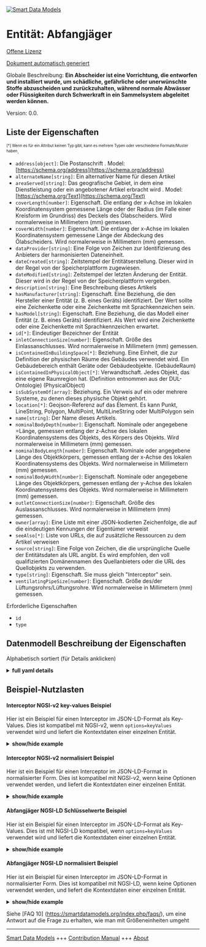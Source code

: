 <!-- 10-Header -->  
[![Smart Data Models](https://smartdatamodels.org/wp-content/uploads/2022/01/SmartDataModels_logo.png "Logo")](https://smartdatamodels.org)  
Entität: Abfangjäger  
====================<!-- /10-Header -->  
<!-- 15-License -->  
[Offene Lizenz](https://github.com/smart-data-models//dataModel.S4BLDG/blob/master/Interceptor/LICENSE.md)  
[Dokument automatisch generiert](https://docs.google.com/presentation/d/e/2PACX-1vTs-Ng5dIAwkg91oTTUdt8ua7woBXhPnwavZ0FxgR8BsAI_Ek3C5q97Nd94HS8KhP-r_quD4H0fgyt3/pub?start=false&loop=false&delayms=3000#slide=id.gb715ace035_0_60)  
<!-- /15-License -->  
<!-- 20-Description -->  
Globale Beschreibung: **Ein Abscheider ist eine Vorrichtung, die entworfen und installiert wurde, um schädliche, gefährliche oder unerwünschte Stoffe abzuscheiden und zurückzuhalten, während normale Abwässer oder Flüssigkeiten durch Schwerkraft in ein Sammelsystem abgeleitet werden können.**  
Version: 0.0.  
<!-- /20-Description -->  
<!-- 30-PropertiesList -->  

## Liste der Eigenschaften  

<sup><sub>[*] Wenn es für ein Attribut keinen Typ gibt, kann es mehrere Typen oder verschiedene Formate/Muster haben</sub></sup>.  
- `address[object]`: Die Postanschrift  . Model: [https://schema.org/address](https://schema.org/address)- `alternateName[string]`: Ein alternativer Name für diesen Artikel  - `areaServed[string]`: Das geografische Gebiet, in dem eine Dienstleistung oder ein angebotener Artikel erbracht wird  . Model: [https://schema.org/Text](https://schema.org/Text)- `coverLength[number]`: Eigenschaft. Die entlang der x-Achse im lokalen Koordinatensystem gemessene Länge oder der Radius (im Falle einer Kreisform im Grundriss) des Deckels des Ölabscheiders. Wird normalerweise in Millimetern (mm) gemessen.  - `coverWidth[number]`: Eigenschaft. Die entlang der x-Achse im lokalen Koordinatensystem gemessene Länge der Abdeckung des Ölabscheiders. Wird normalerweise in Millimetern (mm) gemessen.  - `dataProvider[string]`: Eine Folge von Zeichen zur Identifizierung des Anbieters der harmonisierten Dateneinheit.  - `dateCreated[string]`: Zeitstempel der Entitätserstellung. Dieser wird in der Regel von der Speicherplattform zugewiesen.  - `dateModified[string]`: Zeitstempel der letzten Änderung der Entität. Dieser wird in der Regel von der Speicherplattform vergeben.  - `description[string]`: Eine Beschreibung dieses Artikels  - `hasManufacturer[string]`: Eigenschaft. Eine Beziehung, die den Hersteller einer Entität (z. B. eines Geräts) identifiziert. Der Wert sollte eine Zeichenkette oder eine Zeichenkette mit Sprachkennzeichen sein.  - `hasModel[string]`: Eigenschaft. Eine Beziehung, die das Modell einer Entität (z. B. eines Geräts) identifiziert. Als Wert wird eine Zeichenkette oder eine Zeichenkette mit Sprachkennzeichen erwartet.  - `id[*]`: Eindeutiger Bezeichner der Entität  - `inletConnectionSize[number]`: Eigenschaft. Größe des Einlassanschlusses. Wird normalerweise in Millimetern (mm) gemessen.  - `isContainedInBuildingSpace[*]`: Beziehung. Eine Einheit, die zur Definition der physischen Räume des Gebäudes verwendet wird. Ein Gebäudebereich enthält Geräte oder Gebäudeobjekte. (GebäudeRaum)  - `isContainedInPhysicalObject[*]`: Verwandtschaft. Jedes Objekt, das eine eigene Raumregion hat.  (Definition entnommen aus der DUL-Ontologie) (PhysicalObject)  - `isSubSystemOf[array]`: Beziehung. Ein Verweis auf ein oder mehrere Systeme, zu denen dieses physische Objekt gehört.  - `location[*]`: Geojson-Referenz auf das Element. Es kann Punkt, LineString, Polygon, MultiPoint, MultiLineString oder MultiPolygon sein  - `name[string]`: Der Name dieses Artikels.  - `nominalBodyDepth[number]`: Eigenschaft. Nominale oder angegebene =Länge, gemessen entlang der z-Achse des lokalen Koordinatensystems des Objekts, des Körpers des Objekts. Wird normalerweise in Millimetern (mm) gemessen.  - `nominalBodyLength[number]`: Eigenschaft. Nominale oder angegebene Länge des Objektkörpers, gemessen entlang der x-Achse des lokalen Koordinatensystems des Objekts. Wird normalerweise in Millimetern (mm) gemessen.  - `nominalBodyWidth[number]`: Eigenschaft. Nominale oder angegebene Länge des Objektkörpers, gemessen entlang der y-Achse des lokalen Koordinatensystems des Objekts. Wird normalerweise in Millimetern (mm) gemessen.  - `outletConnectionSize[number]`: Eigenschaft. Größe des Auslassanschlusses. Wird normalerweise in Millimetern (mm) gemessen.  - `owner[array]`: Eine Liste mit einer JSON-kodierten Zeichenfolge, die auf die eindeutigen Kennungen der Eigentümer verweist  - `seeAlso[*]`: Liste von URLs, die auf zusätzliche Ressourcen zu dem Artikel verweisen  - `source[string]`: Eine Folge von Zeichen, die die ursprüngliche Quelle der Entitätsdaten als URL angibt. Es wird empfohlen, den voll qualifizierten Domänennamen des Quellanbieters oder die URL des Quellobjekts zu verwenden.  - `type[string]`: Eigenschaft. Sie muss gleich "Interceptor" sein.  - `ventilatingPipeSize[number]`: Eigenschaft. Größe des/der Lüftungsrohrs/Lüftungsrohre. Wird normalerweise in Millimetern (mm) gemessen.  <!-- /30-PropertiesList -->  
<!-- 35-RequiredProperties -->  
Erforderliche Eigenschaften  
- `id`  - `type`  <!-- /35-RequiredProperties -->  
<!-- 40-RequiredProperties -->  
<!-- /40-RequiredProperties -->  
<!-- 50-DataModelHeader -->  
## Datenmodell Beschreibung der Eigenschaften  
Alphabetisch sortiert (für Details anklicken)  
<!-- /50-DataModelHeader -->  
<!-- 60-ModelYaml -->  
<details><summary><strong>full yaml details</strong></summary>    
```yaml  
Interceptor:    
  description: 'An interceptor is a device designed and installed in order to separate and retain deleterious, hazardous or undesirable matter while permitting normal sewage or liquids to discharge into a collection system by gravity.'    
  properties:    
    address:    
      description: The mailing address    
      properties:    
        addressCountry:    
          description: 'Property. The country. For example, Spain. Model:''https://schema.org/addressCountry'''    
          type: string    
        addressLocality:    
          description: 'Property. The locality in which the street address is, and which is in the region. Model:''https://schema.org/addressLocality'''    
          type: string    
        addressRegion:    
          description: 'Property. The region in which the locality is, and which is in the country. Model:''https://schema.org/addressRegion'''    
          type: string    
        district:    
          description: 'A district is a type of administrative division that, in some countries, is managed by the local government.'    
          type: string    
        postOfficeBoxNumber:    
          description: 'Property. The post office box number for PO box addresses. For example, 03578. Model:''https://schema.org/postOfficeBoxNumber'''    
          type: string    
        postalCode:    
          description: 'Property. The postal code. For example, 24004. Model:''https://schema.org/https://schema.org/postalCode'''    
          type: string    
        streetAddress:    
          description: 'Property. The street address. Model:''https://schema.org/streetAddress'''    
          type: string    
        streetNr:    
          description: Number identifying a specific property on a public street.    
          type: string    
      type: object    
      x-ngsi:    
        model: https://schema.org/address    
        type: Property    
    alternateName:    
      description: An alternative name for this item    
      type: string    
      x-ngsi:    
        type: Property    
    areaServed:    
      description: The geographic area where a service or offered item is provided    
      type: string    
      x-ngsi:    
        model: https://schema.org/Text    
        type: Property    
    coverLength:    
      description: Property. The length measured along the x-axis in the local coordinate system or the radius (in the case of a circular shape in plan) of the cover of the oil interceptor. Usually measured in millimeters (mm).    
      type: number    
      x-ngsi:    
        type: Property    
    coverWidth:    
      description: Property. The length measured along the x-axis in the local coordinate system of the cover of the oil interceptor. Usually measured in millimeters (mm).    
      type: number    
      x-ngsi:    
        type: Property    
    dataProvider:    
      description: A sequence of characters identifying the provider of the harmonised data entity.    
      type: string    
      x-ngsi:    
        type: Property    
    dateCreated:    
      description: Entity creation timestamp. This will usually be allocated by the storage platform.    
      format: date-time    
      type: string    
      x-ngsi:    
        type: Property    
    dateModified:    
      description: Timestamp of the last modification of the entity. This will usually be allocated by the storage platform.    
      format: date-time    
      type: string    
      x-ngsi:    
        type: Property    
    description:    
      description: A description of this item    
      type: string    
      x-ngsi:    
        type: Property    
    hasManufacturer:    
      description: 'Property. A relationship identifying the manufacturer of an entity (e.g., device). The value is expected to be a string or a string with language tag.'    
      type: string    
      x-ngsi:    
        type: Property    
    hasModel:    
      description: 'Property. A relationship identifying the model of an entity (e.g., device). The value is expected to be a string or a string with language tag.'    
      type: string    
      x-ngsi:    
        type: Property    
    id:    
      anyOf: &interceptor_-_properties_-_iscontainedinbuildingspace_-_anyof    
        - description: Property. Identifier format of any NGSI entity    
          maxLength: 256    
          minLength: 1    
          pattern: ^[\w\-\.\{\}\$\+\*\[\]`|~^@!,:\\]+$    
          type: string    
        - description: Property. Identifier format of any NGSI entity    
          format: uri    
          type: string    
      description: Unique identifier of the entity    
      x-ngsi:    
        type: Property    
    inletConnectionSize:    
      description: Property. Size of the inlet connection. Usually measured in millimeters (mm).    
      type: number    
      x-ngsi:    
        type: Property    
    isContainedInBuildingSpace:    
      anyOf: *interceptor_-_properties_-_iscontainedinbuildingspace_-_anyof    
      description: Relationship. An entity used to define the physical spaces of the building. A building space contains devices or building objects. (BuildingSpace)    
      x-ngsi:    
        type: Property    
    isContainedInPhysicalObject:    
      anyOf: *interceptor_-_properties_-_iscontainedinbuildingspace_-_anyof    
      description: Relationship. Any Object that has a proper space region.  (Definition extracted from DUL ontology) (PhysicalObject)    
      x-ngsi:    
        type: Property    
    isSubSystemOf:    
      description: Relationship. A reference to a system(s) that this Physical Object is part of.    
      items:    
        anyOf: *interceptor_-_properties_-_iscontainedinbuildingspace_-_anyof    
        description: Property. Unique identifier of the entity    
      type: array    
      x-ngsi:    
        type: Relationship    
    location:    
      description: 'Geojson reference to the item. It can be Point, LineString, Polygon, MultiPoint, MultiLineString or MultiPolygon'    
      oneOf:    
        - description: GeoProperty. Geojson reference to the item. Point    
          properties:    
            bbox:    
              items:    
                type: number    
              minItems: 4    
              type: array    
            coordinates:    
              items:    
                type: number    
              minItems: 2    
              type: array    
            type:    
              enum:    
                - Point    
              type: string    
          required:    
            - type    
            - coordinates    
          title: GeoJSON Point    
          type: object    
        - description: GeoProperty. Geojson reference to the item. LineString    
          properties:    
            bbox:    
              items:    
                type: number    
              minItems: 4    
              type: array    
            coordinates:    
              items:    
                items:    
                  type: number    
                minItems: 2    
                type: array    
              minItems: 2    
              type: array    
            type:    
              enum:    
                - LineString    
              type: string    
          required:    
            - type    
            - coordinates    
          title: GeoJSON LineString    
          type: object    
        - description: GeoProperty. Geojson reference to the item. Polygon    
          properties:    
            bbox:    
              items:    
                type: number    
              minItems: 4    
              type: array    
            coordinates:    
              items:    
                items:    
                  items:    
                    type: number    
                  minItems: 2    
                  type: array    
                minItems: 4    
                type: array    
              type: array    
            type:    
              enum:    
                - Polygon    
              type: string    
          required:    
            - type    
            - coordinates    
          title: GeoJSON Polygon    
          type: object    
        - description: GeoProperty. Geojson reference to the item. MultiPoint    
          properties:    
            bbox:    
              items:    
                type: number    
              minItems: 4    
              type: array    
            coordinates:    
              items:    
                items:    
                  type: number    
                minItems: 2    
                type: array    
              type: array    
            type:    
              enum:    
                - MultiPoint    
              type: string    
          required:    
            - type    
            - coordinates    
          title: GeoJSON MultiPoint    
          type: object    
        - description: GeoProperty. Geojson reference to the item. MultiLineString    
          properties:    
            bbox:    
              items:    
                type: number    
              minItems: 4    
              type: array    
            coordinates:    
              items:    
                items:    
                  items:    
                    type: number    
                  minItems: 2    
                  type: array    
                minItems: 2    
                type: array    
              type: array    
            type:    
              enum:    
                - MultiLineString    
              type: string    
          required:    
            - type    
            - coordinates    
          title: GeoJSON MultiLineString    
          type: object    
        - description: GeoProperty. Geojson reference to the item. MultiLineString    
          properties:    
            bbox:    
              items:    
                type: number    
              minItems: 4    
              type: array    
            coordinates:    
              items:    
                items:    
                  items:    
                    items:    
                      type: number    
                    minItems: 2    
                    type: array    
                  minItems: 4    
                  type: array    
                type: array    
              type: array    
            type:    
              enum:    
                - MultiPolygon    
              type: string    
          required:    
            - type    
            - coordinates    
          title: GeoJSON MultiPolygon    
          type: object    
      x-ngsi:    
        type: GeoProperty    
    name:    
      description: The name of this item.    
      type: string    
      x-ngsi:    
        type: Property    
    nominalBodyDepth:    
      description: 'Property. Nominal or quoted =length, measured along the z-axis of the local coordinate system of the object, of the body of the object. Usually measured in millimeters (mm).'    
      type: number    
      x-ngsi:    
        type: Property    
    nominalBodyLength:    
      description: 'Property. Nominal or quoted length, measured along the x-axis of the local coordinate system of the object, of the body of the object. Usually measured in millimeters (mm).'    
      type: number    
      x-ngsi:    
        type: Property    
    nominalBodyWidth:    
      description: 'Property. Nominal or quoted length, measured along the y-axis of the local coordinate system of the object, of the body of the object. Usually measured in millimeters (mm).'    
      type: number    
      x-ngsi:    
        type: Property    
    outletConnectionSize:    
      description: Property. Size of the outlet connection. Usually measured in millimeters (mm).    
      type: number    
      x-ngsi:    
        type: Property    
    owner:    
      description: A List containing a JSON encoded sequence of characters referencing the unique Ids of the owner(s)    
      items:    
        anyOf: *interceptor_-_properties_-_iscontainedinbuildingspace_-_anyof    
        description: Property. Unique identifier of the entity    
      type: array    
      x-ngsi:    
        type: Property    
    seeAlso:    
      description: list of uri pointing to additional resources about the item    
      oneOf:    
        - items:    
            format: uri    
            type: string    
          minItems: 1    
          type: array    
        - format: uri    
          type: string    
      x-ngsi:    
        type: Property    
    source:    
      description: 'A sequence of characters giving the original source of the entity data as a URL. Recommended to be the fully qualified domain name of the source provider, or the URL to the source object.'    
      type: string    
      x-ngsi:    
        type: Property    
    type:    
      description: Property. It must be equal to `Interceptor`.    
      enum:    
        - Interceptor    
      type: string    
      x-ngsi:    
        type: Property    
    ventilatingPipeSize:    
      description: Property. Size of the ventilating pipe(s). Usually measured in millimeters (mm).    
      type: number    
      x-ngsi:    
        type: Property    
  required:    
    - id    
    - type    
  type: object    
  x-derived-from: "https://saref.etsi.org/saref4bldg/v1.1.2/#s4bldg:Interceptor"    
  x-disclaimer: 'Redistribution and use in source and binary forms, with or without modification, are permitted  provided that the license conditions are met. Copyleft (c) 2022 Contributors to Smart Data Models Program'    
  x-license-url: https://github.com/smart-data-models/dataModel.S4BLDG/blob/master/Interceptor/LICENSE.md    
  x-model-schema: https://smart-data-models.github.com/dataModel.SAREF4BLDG/Interceptor/schema.json    
  x-model-tags: SAREF Interceptor    
  x-version: 0.0.    
```  
</details>    
<!-- /60-ModelYaml -->  
<!-- 70-MiddleNotes -->  
<!-- /70-MiddleNotes -->  
<!-- 80-Examples -->  
## Beispiel-Nutzlasten  
#### Interceptor NGSI-v2 key-values Beispiel  
Hier ist ein Beispiel für einen Interceptor im JSON-LD-Format als Key-Values. Dies ist kompatibel mit NGSI-v2, wenn `options=keyValues` verwendet wird und liefert die Kontextdaten einer einzelnen Entität.  
<details><summary><strong>show/hide example</strong></summary>    
```json  
{  
    "id": "urn:ngsi-ld:Interceptor:e70382d2-800a-4b96-be2e-03cfbe37ea51",  
    "type": "Interceptor",  
    "coverLength": 0.637563278020405,  
    "coverWidth": 0.39657091750888485,  
    "inletConnectionSize": 0.19141372654068167,  
    "nominalBodyDepth": 0.14989240074077315,  
    "nominalBodyLength": 0.06135027876899957,  
    "nominalBodyWidth": 0.7029889791860054,  
    "outletConnectionSize": 0.7108703974241664,  
    "ventilatingPipeSize": 0.5746572805545043,  
    "isContainedInBuildingSpace": "urn:ngsi-ld:BuildingSpace:5a19b47d-28c9-43f1-9dc1-5970e15117e5",  
    "isContainedInPhysicalObject": "urn:ngsi-ld:PhysicalObject:676f81a5-820d-474d-991e-2b87d2acd734",  
    "isSubSystemOf": [  
        "urn:ngsi-ld:System:5661f227-2a9c-49ce-a1e6-b0ac6fffdf71",  
        "urn:ngsi-ld:System:c9571a2a-2f4a-4c46-b931-0fe3489aaf15",  
        "urn:ngsi-ld:System:67c475d5-808d-4419-8c5f-1cdf158221f1"  
    ],  
    "hasManufacturer": "Interceptor Company Inc.",  
    "hasModel": "Interceptor 0.1.2",  
    "dateCreated": "2023-01-25T20:11:18Z",  
    "dateModified": "2023-01-26T02:38:35Z",  
    "source": "Import",  
    "name": "Interceptor",  
    "alternateName": "Interceptor type 2",  
    "description": "Interceptor of limited Interceptor types",  
    "dataProvider": "IFC file"  
}  
```  
</details>  
#### Interceptor NGSI-v2 normalisiert Beispiel  
Hier ist ein Beispiel für einen Interceptor im JSON-LD-Format in normalisierter Form. Dies ist kompatibel mit NGSI-v2, wenn keine Optionen verwendet werden, und liefert die Kontextdaten einer einzelnen Entität.  
<details><summary><strong>show/hide example</strong></summary>    
```json  
{  
  "id": "urn:ngsi-ld:Interceptor:e45ced8f-6d99-4b1e-a32b-d9e525d9429f",  
  "type": "Interceptor",  
  "coverLength": {  
    "type": "Measurement",  
    "value":  0.44339547398234425  
    }  
  },  
  "coverWidth": {  
    "type": "Measurement",  
    "value":0.8009891082993085  
  },  
  "inletConnectionSize": {  
    "type": "Measurement",  
    "value": 0.041004126787857476  
  },  
  "nominalBodyDepth": {  
    "type": "Measurement",  
    "value":  0.29190715678427104  
  },  
  "nominalBodyLength": {  
    "type": "Measurement",  
    "value":  0.3879109279352648  
  },  
  "nominalBodyWidth": {  
    "type": "Measurement",  
    "value":  0.41258224275422206  
  },  
  "outletConnectionSize": {  
    "type": "Measurement",  
    "value": 0.45113395263374134  
    }  
  },  
  "ventilatingPipeSize": {  
    "type": "Measurement",  
    "value": 0.9955414515835173  
    }  
  },  
  "isContainedInBuildingSpace": {  
    "type": "URI",  
    "value": "urn:ngsi-ld:BuildingSpace:6e19661e-cc0d-40a9-a678-77eb09dbec66"  
  },  
  "isContainedInPhysicalObject": {  
    "type": "URI",  
    "value": "urn:ngsi-ld:PhysicalObject:ab4d138b-d0c3-4d88-96fa-9326f23e5946"  
  },  
  "isSubSystemOf": {  
    "type": "array",  
    "value": [  
      {  
        "type": "URI",  
        "value": "urn:ngsi-ld:System:284ae13c-0f10-4ade-bde1-84335db0e9c3"  
      },  
      {  
        "type": "URI",  
        "value": "urn:ngsi-ld:System:01933b47-4ff0-4a28-a3c1-ccda5080a98d"  
      },  
      {  
        "type": "URI",  
        "value": "urn:ngsi-ld:System:e0b79043-7cc6-45b0-a28a-8368751e98b8"  
      }  
    ]  
  },  
  "hasManufacturer": {  
    "type": "Text",  
    "value": "Interceptor Company Inc."  
  },  
  "hasModel": {  
    "type": "Text",  
    "value": "Interceptor 0.1.2"  
  },  
  "dateCreated": {  
    "type": "DateTime",  
    "value": "2023-01-25T19:09:02.6826601+01:00"  
  },  
  "dateModified": {  
    "type": "DateTime",  
    "value": "2023-01-25T23:45:53.2581226+01:00"  
  },  
  "source": {  
    "type": "Text",  
    "value": "Import"  
  },  
  "name": {  
    "type": "Text",  
    "value": "Interceptor"  
  },  
  "alternateName": {  
    "type": "Text",  
    "value": "Interceptor type 2"  
  },  
  "description": {  
    "type": "Text",  
    "value": "Interceptor of limited Interceptor types"  
  },  
  "dataProvider": {  
    "type": "Text",  
    "value": "IFC file"  
  }  
}  
```  
</details>  
#### Abfangjäger NGSI-LD Schlüsselwerte Beispiel  
Hier ist ein Beispiel für einen Interceptor im JSON-LD-Format als Key-Values. Dies ist mit NGSI-LD kompatibel, wenn `options=keyValues` verwendet wird und liefert die Kontextdaten einer einzelnen Entität.  
<details><summary><strong>show/hide example</strong></summary>    
```json  
{  
  "id": "urn:ngsi-ld:Interceptor:e70382d2-800a-4b96-be2e-03cfbe37ea51",  
  "type": "Interceptor",  
  "coverLength": 0.637563278020405,  
  "coverWidth": 0.39657091750888485,  
  "inletConnectionSize": 0.19141372654068167,  
  "nominalBodyDepth": 0.14989240074077315,  
  "nominalBodyLength": 0.06135027876899957,  
  "nominalBodyWidth": 0.7029889791860054,  
  "outletConnectionSize": 0.7108703974241664,  
  "ventilatingPipeSize": 0.5746572805545043,  
  "isContainedInBuildingSpace": "urn:ngsi-ld:BuildingSpace:5a19b47d-28c9-43f1-9dc1-5970e15117e5",  
  "isContainedInPhysicalObject": "urn:ngsi-ld:PhysicalObject:676f81a5-820d-474d-991e-2b87d2acd734",  
  "isSubSystemOf": [  
    "urn:ngsi-ld:System:5661f227-2a9c-49ce-a1e6-b0ac6fffdf71",  
    "urn:ngsi-ld:System:c9571a2a-2f4a-4c46-b931-0fe3489aaf15",  
    "urn:ngsi-ld:System:67c475d5-808d-4419-8c5f-1cdf158221f1"  
  ],  
  "hasManufacturer": "Interceptor Company Inc.",  
  "hasModel": "Interceptor 0.1.2",  
  "dateCreated": "2023-01-25T20:11:18Z",  
  "dateModified": "2023-01-26T02:38:35Z",  
  "source": "Import",  
  "name": "Interceptor",  
  "alternateName": "Interceptor type 2",  
  "description": "Interceptor of limited Interceptor types",  
  "dataProvider": "IFC file",  
  "@context": [  
    "https://raw.githubusercontent.com/smart-data-models/dataModel.S4BLDG/master/context.jsonld",  
    "https://uri.etsi.org/ngsi-ld/v1/ngsi-ld-core-context.jsonld"  
  ]  
}  
```  
</details>  
#### Abfangjäger NGSI-LD normalisiert Beispiel  
Hier ist ein Beispiel für einen Interceptor im JSON-LD-Format in normalisierter Form. Dies ist kompatibel mit NGSI-LD, wenn keine Optionen verwendet werden, und liefert die Kontextdaten einer einzelnen Entität.  
<details><summary><strong>show/hide example</strong></summary>    
```json  
{  
  "id": "urn:ngsi-ld:Interceptor:06f8171e-55bb-4229-ab9e-d558b4512982",  
  "type": "Interceptor",  
  "coverLength": {  
    "type": "Property",  
    "unitCode": "mm",  
    "observedAt": "2023-01-26T04:52:13Z",  
    "value": 0.7541861378948772  
  },  
  "coverWidth": {  
    "type": "Property",  
    "unitCode": "mm",  
    "observedAt": "2023-01-26T13:23:50Z",  
    "value": 0.18581009233424606  
  },  
  "inletConnectionSize": {  
    "type": "Property",  
    "unitCode": "mm",  
    "observedAt": "2023-01-26T06:33:28Z",  
    "value": 0.5362664253813387  
  },  
  "nominalBodyDepth": {  
    "type": "Property",  
    "unitCode": "mm",  
    "observedAt": "2023-01-26T01:38:01Z",  
    "value": 0.8646722014120122  
  },  
  "nominalBodyLength": {  
    "type": "Property",  
    "unitCode": "mm",  
    "observedAt": "2023-01-25T14:16:38Z",  
    "value": 0.9860672918739783  
  },  
  "nominalBodyWidth": {  
    "type": "Property",  
    "unitCode": "mm",  
    "observedAt": "2023-01-25T19:51:23Z",  
    "value": 0.8127360894676557  
  },  
  "outletConnectionSize": {  
    "type": "Property",  
    "unitCode": "mm",  
    "observedAt": "2023-01-26T04:47:21Z",  
    "value": 0.5311465588349177  
  },  
  "ventilatingPipeSize": {  
    "type": "Property",  
    "unitCode": "mm",  
    "observedAt": "2023-01-26T08:31:47Z",  
    "value": 0.7111321417760854  
  },  
  "isContainedInBuildingSpace": {  
    "type": "Relationship",  
    "object": "urn:ngsi-ld:BuildingSpace:21622424-25f8-4e51-b604-713fb47019ac"  
  },  
  "isContainedInPhysicalObject": {  
    "type": "Relationship",  
    "object": "urn:ngsi-ld:PhysicalObject:69c1fa2f-3885-434a-b3dd-b7eb481dc4be"  
  },  
  "isSubSystemOf": [  
    {  
      "type": "Relationship",  
      "object": "urn:ngsi-ld:System:ddff37fe-7866-4af8-8fb2-2961e751ede0"  
    },  
    {  
      "type": "Relationship",  
      "object": "urn:ngsi-ld:System:9f5fd945-9540-4ddf-8af6-9e3f51f39f90"  
    },  
    {  
      "type": "Relationship",  
      "object": "urn:ngsi-ld:System:f007bebb-144c-4490-975b-b14698f42f2a"  
    }  
  ],  
  "hasManufacturer": {  
    "type": "Property",  
    "value": "Interceptor Company Inc."  
  },  
  "hasModel": {  
    "type": "Property",  
    "value": "Interceptor 0.1.2"  
  },  
  "dateCreated": {  
    "type": "Property",  
    "value": "2023-01-25T18:44:42Z"  
  },  
  "dateModified": {  
    "type": "Property",  
    "value": "2023-01-25T17:19:12Z"  
  },  
  "source": {  
    "type": "Property",  
    "value": "Import"  
  },  
  "name": {  
    "type": "Property",  
    "value": "Interceptor"  
  },  
  "alternateName": {  
    "type": "Property",  
    "value": "Interceptor type 2"  
  },  
  "description": {  
    "type": "Property",  
    "value": "Interceptor of limited Interceptor types"  
  },  
  "dataProvider": {  
    "type": "Property",  
    "value": "IFC file"  
  },  
  "@context": [  
    "https://raw.githubusercontent.com/smart-data-models/dataModel.S4BLDG/master/context.jsonld",  
    "https://uri.etsi.org/ngsi-ld/v1/ngsi-ld-core-context.jsonld"  
  ]  
}  
```  
</details><!-- /80-Examples -->  
<!-- 90-FooterNotes -->  
<!-- /90-FooterNotes -->  
<!-- 95-Units -->  
Siehe [FAQ 10] (https://smartdatamodels.org/index.php/faqs/), um eine Antwort auf die Frage zu erhalten, wie man mit Größeneinheiten umgeht  
<!-- /95-Units -->  
<!-- 97-LastFooter -->  
---  
[Smart Data Models](https://smartdatamodels.org) +++ [Contribution Manual](https://bit.ly/contribution_manual) +++ [About](https://bit.ly/Introduction_SDM)<!-- /97-LastFooter -->  
